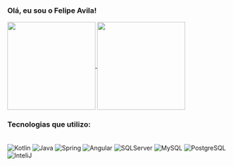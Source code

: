 ### Olá, eu sou o Felipe Avila!

<a href="https://github.com/Avila-Fe/github-readme-stats">
  <img height=200 align="center" src="https://github-readme-stats.vercel.app/api?username=Avila-Fe&theme=gruvbox" />
</a> 

<a href="https://github.com/Avila-Fe/convoychat">
  <img height=200 align="center" src="https://github-readme-stats.vercel.app/api/top-langs?username=Avila-Fe&layout=compact&langs_count=8&card_width=320&theme=gruvbox" />
</a>

### Tecnologias que utilizo:
<div style="display: inline_block"><br/>
  <img align="center" alt="Kotlin" src="https://img.shields.io/badge/Kotlin-0095D5?&style=for-the-badge&logo=kotlin&logoColor=white"/>
  <img align="center" alt="Java" src="https://img.shields.io/badge/Java-ED8B00?style=for-the-badge&logo=openjdk&logoColor=white"/>
  <img align="center" alt="Spring" src="https://img.shields.io/badge/Spring-6DB33F?style=for-the-badge&logo=spring&logoColor=white"/>
  <img align="center" alt="Angular" src="https://img.shields.io/badge/AngularJS-E23237?style=for-the-badge&logo=angularjs&logoColor=white"/>
  <img align="center" alt="SQLServer" src="https://img.shields.io/badge/Microsoft_SQL_Server-CC2927?style=for-the-badge&logo=microsoft-sql-server&logoColor=white"/>
  <img align="center" alt="MySQL" src="https://img.shields.io/badge/MySQL-00000F?style=for-the-badge&logo=mysql&logoColor=white"/>
  <img align="center" alt="PostgreSQL" src="https://img.shields.io/badge/PostgreSQL-316192?style=for-the-badge&logo=postgresql&logoColor=white"/>
  <img align="center" alt="InteliJ" src="https://img.shields.io/badge/IntelliJ_IDEA-000000.svg?style=for-the-badge&logo=intellij-idea&logoColor=white"/>
</div>
